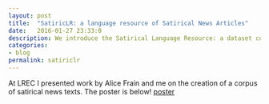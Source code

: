 ```yaml
---
layout: post
title:  "SatiricLR: a language resource of Satirical News Articles"
date:   2016-01-27 23:33:0
description: We introduce the Satirical Language Resource: a dataset containing a balanced collection of satirical and non satirical news texts from various domains. 
categories:
- blog
permalink: satiriclr
---
```


At LREC I presented work by Alice Frain and me on the creation of a corpus of satirical news texts. The poster is below!
[poster]



[poster]: https://github.com/adam-p/markdown-here/raw/master/src/common/images/icon48.png "Logo Title Text 2"


